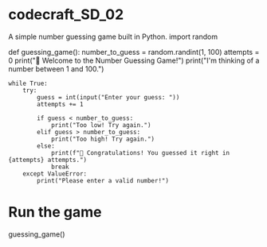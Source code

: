 # codecraft_SD_02
A simple number guessing game built in Python.
import random

def guessing_game():
    number_to_guess = random.randint(1, 100)
    attempts = 0
    print("🎯 Welcome to the Number Guessing Game!")
    print("I'm thinking of a number between 1 and 100.")

    while True:
        try:
            guess = int(input("Enter your guess: "))
            attempts += 1

            if guess < number_to_guess:
                print("Too low! Try again.")
            elif guess > number_to_guess:
                print("Too high! Try again.")
            else:
                print(f"🎉 Congratulations! You guessed it right in {attempts} attempts.")
                break
        except ValueError:
            print("Please enter a valid number!")

# Run the game
guessing_game()
